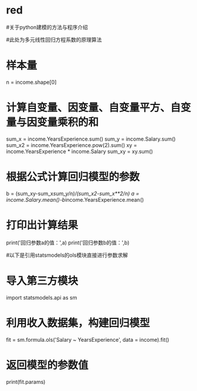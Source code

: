 # red
#关于python建模的方法与程序介绍


#此处为多元线性回归方程系数的原理算法
# 样本量
n = income.shape[0]
# 计算自变量、因变量、自变量平方、自变量与因变量乘积的和
sum_x = income.YearsExperience.sum()
sum_y = income.Salary.sum()
sum_x2 = income.YearsExperience.pow(2).sum()
xy = income.YearsExperience * income.Salary
sum_xy = xy.sum()
# 根据公式计算回归模型的参数
b = (sum_xy-sum_x*sum_y/n)/(sum_x2-sum_x**2/n)
a = income.Salary.mean()-b*income.YearsExperience.mean()
# 打印出计算结果
print('回归参数a的值：',a)
print('回归参数b的值：',b)


#以下是引用statsmodels的ols模块直接进行参数求解
# 导入第三方模块
import statsmodels.api as sm
# 利用收入数据集，构建回归模型
fit = sm.formula.ols('Salary ~ YearsExperience', data = income).fit()
# 返回模型的参数值
print(fit.params)
